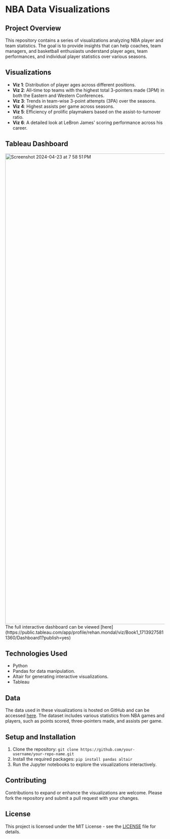# NBA Data Visualizations

## Project Overview
This repository contains a series of visualizations analyzing NBA player and team statistics. The goal is to provide insights that can help coaches, team managers, and basketball enthusiasts understand player ages, team performances, and individual player statistics over various seasons.

## Visualizations
- **Viz 1**: Distribution of player ages across different positions.
- **Viz 2**: All-time top teams with the highest total 3-pointers made (3PM) in both the Eastern and Western Conferences.
- **Viz 3**: Trends in team-wise 3-point attempts (3PA) over the seasons.
- **Viz 4**: Highest assists per game across seasons.
- **Viz 5**: Efficiency of prolific playmakers based on the assist-to-turnover ratio.
- **Viz 6**: A detailed look at LeBron James' scoring performance across his career.

## Tableau Dashboard
<img width="1482" alt="Screenshot 2024-04-23 at 7 58 51 PM" src="https://github.com/rehan13/NBA-Data-Visualization/assets/79845546/b0eed233-711d-4008-87c9-b6d032ffb1fd">
The full interactive dashboard can be viewed [here](https://public.tableau.com/app/profile/rehan.mondal/viz/Book1_17139275811360/Dashboard1?publish=yes)


## Technologies Used
- Python
- Pandas for data manipulation.
- Altair for generating interactive visualizations.
- Tableau

## Data
The data used in these visualizations is hosted on GitHub and can be accessed [here](https://github.com/asmdrk/eda/blob/main/NBA.csv?raw=true). The dataset includes various statistics from NBA games and players, such as points scored, three-pointers made, and assists per game.

## Setup and Installation
1. Clone the repository: ```git clone https://github.com/your-username/your-repo-name.git```
2. Install the required packages: ``` pip install pandas altair ```
3. Run the Jupyter notebooks to explore the visualizations interactively.

## Contributing
Contributions to expand or enhance the visualizations are welcome. Please fork the repository and submit a pull request with your changes.

## License
This project is licensed under the MIT License - see the [LICENSE](LICENSE.md) file for details.

